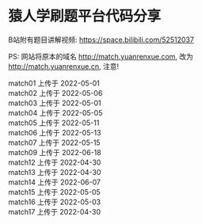 # 猿人学刷题平台代码分享

B站附有题目讲解视频: https://space.bilibili.com/52512037

PS: 网站将原本的域名 http://match.yuanrenxue.com, 改为 http://match.yuanrenxue.cn, 注意!

match01 上传于 2022-05-01  
match02 上传于 2022-05-06  
match03 上传于 2022-05-01  
match04 上传于 2022-05-05  
match05 上传于 2022-05-11  
match06 上传于 2022-05-13  
match07 上传于 2022-05-15  
match09 上传于 2022-06-18  
match12 上传于 2022-04-30  
match13 上传于 2022-04-30  
match14 上传于 2022-06-07  
match15 上传于 2022-05-05  
match16 上传于 2022-05-03  
match17 上传于 2022-04-30  
